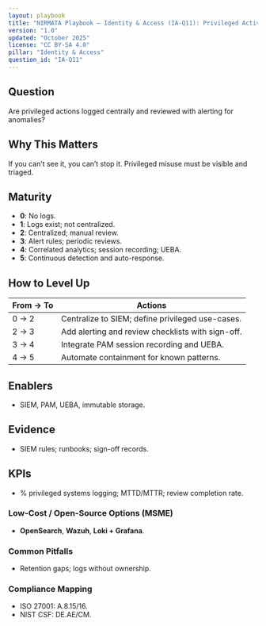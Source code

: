 ```yaml
---
layout: playbook
title: "NIRMATA Playbook — Identity & Access (IA-Q11): Privileged Activity Logging & Review"
version: "1.0"
updated: "October 2025"
license: "CC BY-SA 4.0"
pillar: "Identity & Access"
question_id: "IA-Q11"
---
```


## Question
Are privileged actions logged centrally and reviewed with alerting for anomalies?

## Why This Matters
If you can’t see it, you can’t stop it. Privileged misuse must be visible and triaged.

## Maturity
- **0**: No logs.  
- **1**: Logs exist; not centralized.  
- **2**: Centralized; manual review.  
- **3**: Alert rules; periodic reviews.  
- **4**: Correlated analytics; session recording; UEBA.  
- **5**: Continuous detection and auto-response.

## How to Level Up
| From → To | Actions |
|---|---|
|0 → 2| Centralize to SIEM; define privileged use-cases.|
|2 → 3| Add alerting and review checklists with sign-off.|
|3 → 4| Integrate PAM session recording and UEBA.|
|4 → 5| Automate containment for known patterns.|

## Enablers
- SIEM, PAM, UEBA, immutable storage.

## Evidence
- SIEM rules; runbooks; sign-off records.

## KPIs
- % privileged systems logging; MTTD/MTTR; review completion rate.

### Low-Cost / Open-Source Options (MSME)
- **OpenSearch**, **Wazuh**, **Loki + Grafana**.

### Common Pitfalls
- Retention gaps; logs without ownership.

### Compliance Mapping
- ISO 27001: A.8.15/16.  
- NIST CSF: DE.AE/CM.

